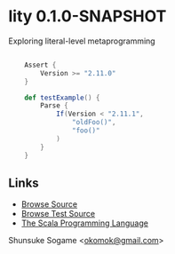 # lity 0.1.0-SNAPSHOT

Exploring literal-level metaprogramming


```scala

    Assert {
        Version >= "2.11.0"
    }

    def testExample() {
        Parse {
            If(Version < "2.11.1",
                "oldFoo()",
                "foo()"
            )
        }
    }

```


## Links

* [Browse Source]
* [Browse Test Source]
* [The Scala Programming Language]


Shunsuke Sogame <<okomok@gmail.com>>


[Browse Source]: http://github.com/okomok/lity/tree/master/core/src/main/scala "Browse Source"
[Browse Test Source]: http://github.com/okomok/lity/tree/master/core/src/test/scala "Browse Test Source"
[The Scala Programming Language]: http://www.scala-lang.org/ "The Scala Programming Language"

